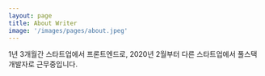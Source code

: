 ```yaml
---
layout: page
title: About Writer
image: '/images/pages/about.jpeg'
---
```


1년 3개월간 스타트업에서 프론트엔드로,
2020년 2월부터 다른 스타트업에서 풀스택 개발자로 근무중입니다.
